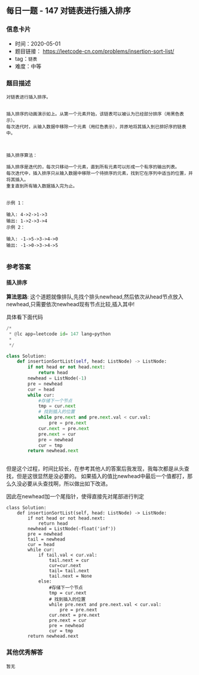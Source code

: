 ## 每日一题 - 147 对链表进行插入排序

### 信息卡片

- 时间：2020-05-01
- 题目链接： https://leetcode-cn.com/problems/insertion-sort-list/ 
- tag：`链表`
- 难度：中等

### 题目描述

```
对链表进行插入排序。


插入排序的动画演示如上。从第一个元素开始，该链表可以被认为已经部分排序（用黑色表示）。
每次迭代时，从输入数据中移除一个元素（用红色表示），并原地将其插入到已排好序的链表中。

 

插入排序算法：

插入排序是迭代的，每次只移动一个元素，直到所有元素可以形成一个有序的输出列表。
每次迭代中，插入排序只从输入数据中移除一个待排序的元素，找到它在序列中适当的位置，并将其插入。
重复直到所有输入数据插入完为止。
 

示例 1：

输入: 4->2->1->3
输出: 1->2->3->4
示例 2：

输入: -1->5->3->4->0
输出: -1->0->3->4->5
 
```



### 参考答案

#### 插入排序

**算法思路**:
这个道题就像排队,先找个排头newhead,然后依次从head节点放入newhead,只需要依次newhead现有节点比较,插入其中!
 
 
具体看下面代码

```python
/*
 * @lc app=leetcode id= 147 lang=python
 *
 */

class Solution:
    def insertionSortList(self, head: ListNode) -> ListNode:
        if not head or not head.next:
            return head
        newhead = ListNode(-1)
        pre = newhead
        cur = head
        while cur:
            #存储下一个节点
            tmp = cur.next
            # 找到插入的位置
            while pre.next and pre.next.val < cur.val:
                pre = pre.next
            cur.next = pre.next
            pre.next = cur
            pre = newhead
            cur = tmp
        return newhead.next
		
```

但是这个过程，时间比较长，在参考其他人的答案后我发现，我每次都是从头查找，但是这很显然是没必要的。
如果插入的值比newhead中最后一个值都打，那么久没必要从头查找啊，所以做出如下改进。

因此在newhead加一个尾指针，使得直接先对尾部进行判定

```
class Solution:
    def insertionSortList(self, head: ListNode) -> ListNode:
        if not head or not head.next:
            return head
        newhead = ListNode(-float('inf'))
        pre = newhead
        tail = newhead
        cur = head
        while cur:
            if tail.val < cur.val:
                tail.next = cur
                cur=cur.next
                tail= tail.next
                tail.next = None
            else:
                #存储下一个节点
                tmp = cur.next
                # 找到插入的位置
                while pre.next and pre.next.val < cur.val:
                    pre = pre.next
                cur.next = pre.next
                pre.next = cur
                pre = newhead
                cur = tmp
        return newhead.next
```
 
 

### 其他优秀解答

```
暂无
```


